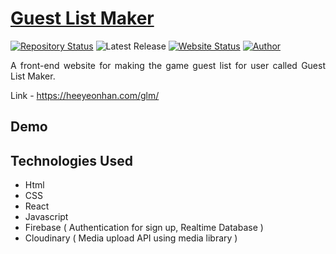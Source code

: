 # <a href="https://heeyeonhan.com/glm/" target="_blank">Guest List Maker</a>

[![Repository Status](https://img.shields.io/badge/Repository%20Status-Maintained-dark%20green.svg)](https://github.com/alicehan1734/guestListMaker)
![Latest Release](https://img.shields.io/github/last-commit/alicehan1734/guestListMaker)
[![Website Status](https://img.shields.io/badge/Website%20Status-Online-green)](https://heeyeonhan.com/glm/)
[![Author](https://img.shields.io/badge/Author-Heeyeon%20Han-blue.svg)](https://www.linkedin.com/in/alicehan1734/)

 <p align="justify">A front-end website for making the game guest list for user called Guest List Maker. </p>
 
 Link - https://heeyeonhan.com/glm/
 
 
 
## Demo



## Technologies Used

- Html
- CSS
- React
- Javascript
- Firebase ( Authentication for sign up, Realtime Database )
- Cloudinary ( Media upload API using media library ) 
